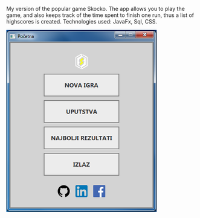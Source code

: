 My version of the popular game Skocko. The app allows you to play the game, and also keeps track of the time spent to finish one run, thus a list of highscores is created.
Technologies used: JavaFx, Sql, CSS.

![alt text](https://github.com/abecirovic3/skockoGame/blob/master/main.PNG?raw=true)
